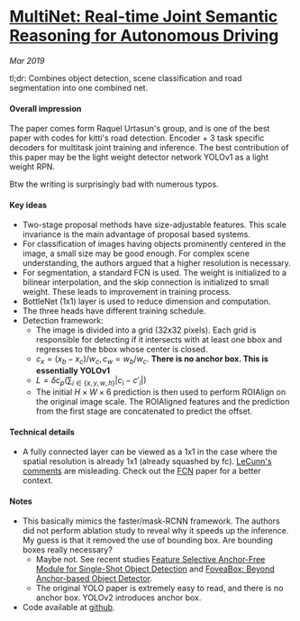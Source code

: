 # [MultiNet: Real-time Joint Semantic Reasoning for Autonomous Driving](https://arxiv.org/pdf/1612.07695.pdf)

_Mar 2019_

tl;dr: Combines object detection, scene classification and road segmentation into one combined net.

#### Overall impression
The paper comes form Raquel Urtasun's group, and is one of the best paper with codes for kitti's road detection. Encoder + 3 task specific decoders for multitask joint training and inference. The best contribution of this paper may be the light weight detector network YOLOv1 as a light weight RPN.

Btw the writing is surprisingly bad with numerous typos.

#### Key ideas
- Two-stage proposal methods have size-adjustable features. This scale invariance is the main advantage of proposal based systems.
- For classification of images having objects prominently centered in the image, a small size may be good enough. For complex scene understanding, the authors argued that a higher resolution is necessary.
- For segmentation, a standard FCN is used. The weight is initialized to a bilinear interpolation, and the skip connection is initialized to small weight. These leads to improvement in training process.
- BottleNet (1x1) layer is used to reduce dimension and computation.
- The three heads have different training schedule.
- Detection framework:
	- The image is divided into a grid (32x32 pixels). Each grid is responsible for detecting if it intersects with at least one bbox and regresses to the bbox whose center is closed.
	- $c_x = (x_b - x_c) / w_c, c_w = w_b/w_c$. **There is no anchor box. This is essentially YOLOv1**
	- $L = \delta c_p (\sum_{i\in \{x, y, w, h\}}|c_i - c'_i|)$
	- The initial $H \times W \times 6$ prediction is then used to perform ROIAlign on the original image scale. The ROIAligned features and the prediction from the first stage are concatenated to predict the offset. 


#### Technical details
- A fully connected layer can be viewed as a 1x1 in the case where the spatial resolution is already 1x1 (already squashed by fc). [LeCunn's comments](https://www.facebook.com/yann.lecun/posts/10152820758292143) are misleading. Check out the [FCN](https://people.eecs.berkeley.edu/~jonlong/long_shelhamer_fcn.pdf) paper for a better context.

#### Notes
- This basically mimics the faster/mask-RCNN framework. The authors did not perform ablation study to reveal why it speeds up the inference. My guess is that it removed the use of bounding box. Are bounding boxes really necessary?
	- Maybe not. See recent studies [Feature Selective Anchor-Free Module for Single-Shot Object Detection](https://arxiv.org/pdf/1903.00621.pdf) and [FoveaBox: Beyond Anchor-based Object Detector](https://arxiv.org/pdf/1904.03797v1.pdf).
	- The original YOLO paper is extremely easy to read, and there is no anchor box. YOLOv2 introduces anchor box.
- Code available at [github](https://github.com/MarvinTeichmann/MultiNet).
